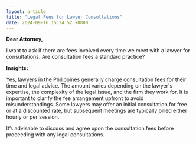```yaml
---
layout: article
title: "Legal Fees for Lawyer Consultations"
date: 2024-09-16 15:24:52 +0800
---
```


<p><strong>Dear Attorney,</strong></p><p>I want to ask if there are fees involved every time we meet with a lawyer for consultations. Are consultation fees a standard practice?</p><p><strong>Insights:</strong></p><p>Yes, lawyers in the Philippines generally charge consultation fees for their time and legal advice. The amount varies depending on the lawyer's expertise, the complexity of the legal issue, and the firm they work for. It is important to clarify the fee arrangement upfront to avoid misunderstandings. Some lawyers may offer an initial consultation for free or at a discounted rate, but subsequent meetings are typically billed either hourly or per session.</p><p>It’s advisable to discuss and agree upon the consultation fees before proceeding with any legal consultations.</p>